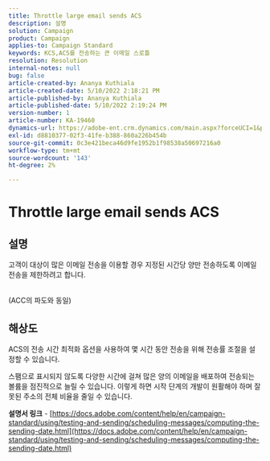 ```yaml
---
title: Throttle large email sends ACS
description: 설명
solution: Campaign
product: Campaign
applies-to: Campaign Standard
keywords: KCS,ACS를 전송하는 큰 이메일 스로틀
resolution: Resolution
internal-notes: null
bug: false
article-created-by: Ananya Kuthiala
article-created-date: 5/10/2022 2:18:21 PM
article-published-by: Ananya Kuthiala
article-published-date: 5/10/2022 2:19:24 PM
version-number: 1
article-number: KA-19460
dynamics-url: https://adobe-ent.crm.dynamics.com/main.aspx?forceUCI=1&pagetype=entityrecord&etn=knowledgearticle&id=c74c6e05-6cd0-ec11-a7b5-0022480a8e40
exl-id: d8810377-02f3-41fe-b388-860a226b454b
source-git-commit: 0c3e421beca46d9fe1952b1f98538a50697216a0
workflow-type: tm+mt
source-wordcount: '143'
ht-degree: 2%

---
```


# Throttle large email sends ACS

## 설명

고객이 대상이 많은 이메일 전송을 이용할 경우 지정된 시간당 양만 전송하도록 이메일 전송을 제한하려고 합니다.

<br>(ACC의 파도와 동일)

## 해상도


ACS의 전송 시간 최적화 옵션을 사용하여 몇 시간 동안 전송을 위해 전송률 조절을 설정할 수 있습니다.

스팸으로 표시되지 않도록 다양한 시간에 걸쳐 많은 양의 이메일을 배포하여 전송되는 볼륨을 점진적으로 늘릴 수 있습니다. 이렇게 하면 시작 단계의 개발이 원활해야 하며 잘못된 주소의 전체 비율을 줄일 수 있습니다.



<b>설명서 링크</b> - [https://docs.adobe.com/content/help/en/campaign-standard/using/testing-and-sending/scheduling-messages/computing-the-sending-date.html](https://docs.adobe.com/content/help/en/campaign-standard/using/testing-and-sending/scheduling-messages/computing-the-sending-date.html)
